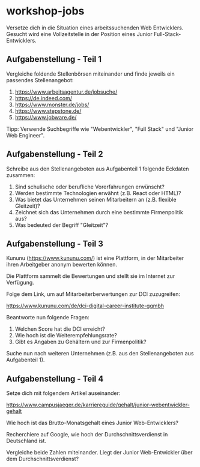 # workshop-jobs

Versetze dich in die Situation eines arbeitssuchenden Web Entwicklers.
Gesucht wird eine Vollzeitstelle in der Position eines Junior Full-Stack-Entwicklers.

## Aufgabenstellung - Teil 1
Vergleiche foldende Stellenbörsen miteinander und finde jeweils ein passendes Stellenangebot:
1. https://www.arbeitsagentur.de/jobsuche/
2. https://de.indeed.com/
3. https://www.monster.de/jobs/
4. https://www.stepstone.de/
5. https://www.jobware.de/

Tipp: Verwende Suchbegriffe wie "Webentwickler", "Full Stack" und "Junior Web Engineer".

## Aufgabenstellung - Teil 2
Schreibe aus den Stellenangeboten aus Aufgabenteil 1 folgende Eckdaten zusammen:
1. Sind schulische oder berufliche Vorerfahrungen erwünscht?
2. Werden bestimmte Technologien erwähnt (z.B. React oder HTML)?
3. Was bietet das Unternehmen seinen Mitarbeitern an (z.B. flexible Gleitzeit)?
4. Zeichnet sich das Unternehmen durch eine bestimmte Firmenpolitik aus?
5. Was bedeuted der Begriff "Gleitzeit"?

## Aufgabenstellung - Teil 3
Kununu (https://www.kununu.com/) ist eine Plattform, in der Mitarbeiter ihren Arbeitgeber anonym bewerten können.

Die Plattform sammelt die Bewertungen und stellt sie im Internet zur Verfügung.

Folge dem Link, um auf Mitarbeiterberwertungen zur DCI zuzugreifen:

https://www.kununu.com/de/dci-digital-career-institute-ggmbh

Beantworte nun folgende Fragen:
1. Welchen Score hat die DCI erreicht?
2. Wie hoch ist die Weiterempfehlungsrate?
3. Gibt es Angaben zu Gehältern und zur Firmenpolitik?

Suche nun nach weiteren Unternehmen (z.B. aus den Stellenangeboten aus Aufgabenteil 1).

## Aufgabenstellung - Teil 4
Setze dich mit folgendem Artikel auseinander:

https://www.campusjaeger.de/karriereguide/gehalt/junior-webentwickler-gehalt

Wie hoch ist das Brutto-Monatsgehalt eines Junior Web-Entwicklers?

Recherchiere auf Google, wie hoch der Durchschnittsverdienst in Deutschland ist.

Vergleiche beide Zahlen miteinander. Liegt der Junior Web-Entwickler über dem Durchschnittsverdienst?
